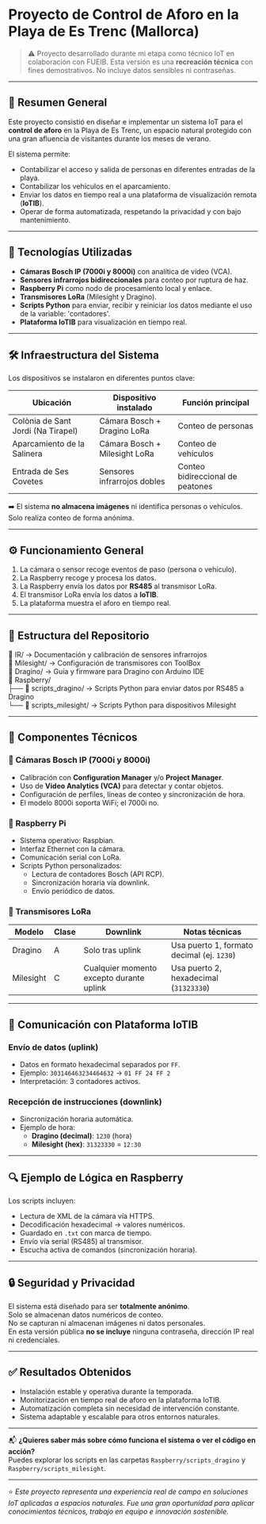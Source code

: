 # Proyecto de Control de Aforo en la Playa de Es Trenc (Mallorca)

> ⚠️ Proyecto desarrollado durante mi etapa como técnico IoT en colaboración con FUEIB. Esta versión es una **recreación técnica** con fines demostrativos. No incluye datos sensibles ni contraseñas.

---

## 📌 Resumen General

Este proyecto consistió en diseñar e implementar un sistema IoT para el **control de aforo** en la Playa de Es Trenc, un espacio natural protegido con una gran afluencia de visitantes durante los meses de verano.

El sistema permite:

- Contabilizar el acceso y salida de personas en diferentes entradas de la playa.
- Contabilizar los vehículos en el aparcamiento.
- Enviar los datos en tiempo real a una plataforma de visualización remota (**IoTIB**).
- Operar de forma automatizada, respetando la privacidad y con bajo mantenimiento.

---

## 🧠 Tecnologías Utilizadas

- **Cámaras Bosch IP (7000i y 8000i)** con analítica de vídeo (VCA).
- **Sensores infrarrojos bidireccionales** para conteo por ruptura de haz.
- **Raspberry Pi** como nodo de procesamiento local y enlace.
- **Transmisores LoRa** (Milesight y Dragino).
- **Scripts Python** para enviar, recibir y reiniciar los datos mediante el uso de la variable: 'contadores'.
- **Plataforma IoTIB** para visualización en tiempo real.

---

## 🛠️ Infraestructura del Sistema

Los dispositivos se instalaron en diferentes puntos clave:

| Ubicación                        | Dispositivo instalado             | Función principal                     |
|----------------------------------|-----------------------------------|----------------------------------------|
| Colònia de Sant Jordi (Na Tirapel) | Cámara Bosch + Dragino LoRa       | Conteo de personas                    |
| Aparcamiento de la Salinera       | Cámara Bosch + Milesight LoRa     | Conteo de vehículos                   |
| Entrada de Ses Covetes           | Sensores infrarrojos dobles       | Conteo bidireccional de peatones      |

➡️ El sistema **no almacena imágenes** ni identifica personas o vehículos. Solo realiza conteo de forma anónima.

---

## ⚙️ Funcionamiento General

1. La cámara o sensor recoge eventos de paso (persona o vehículo).
2. La Raspberry recoge y procesa los datos.
3. La Raspberry envía los datos por **RS485** al transmisor LoRa.
4. El transmisor LoRa envía los datos a **IoTIB**.
5. La plataforma muestra el aforo en tiempo real.

---

## 🧩 Estructura del Repositorio

📁 IR/                        → Documentación y calibración de sensores infrarrojos  
📁 Milesight/                 → Configuración de transmisores con ToolBox  
📁 Dragino/                   → Guía y firmware para Dragino con Arduino IDE  
📁 Raspberry/                 
├── 📁 scripts_dragino/       → Scripts Python para enviar datos por RS485 a Dragino  
└── 📁 scripts_milesight/     → Scripts Python para dispositivos Milesight

---

## 🔧 Componentes Técnicos

### 🎥 Cámaras Bosch IP (7000i y 8000i)

- Calibración con **Configuration Manager** y/o **Project Manager**.
- Uso de **Video Analytics (VCA)** para detectar y contar objetos.
- Configuración de perfiles, líneas de conteo y sincronización de hora.
- El modelo 8000i soporta WiFi; el 7000i no.

### 🍓 Raspberry Pi

- Sistema operativo: Raspbian.
- Interfaz Ethernet con la cámara.
- Comunicación serial con LoRa.
- Scripts Python personalizados:
  - Lectura de contadores Bosch (API RCP).
  - Sincronización horaria vía downlink.
  - Envío periódico de datos.

### 📶 Transmisores LoRa

| Modelo     | Clase | Downlink | Notas técnicas                                   |
|------------|-------|----------|--------------------------------------------------|
| Dragino    | A     | Solo tras uplink | Usa puerto 1, formato decimal (ej. `1230`)    |
| Milesight  | C     | Cualquier momento excepto durante uplink | Usa puerto 2, hexadecimal (`31323330`) |

---

## 📡 Comunicación con Plataforma IoTIB

### Envío de datos (uplink)

- Datos en formato hexadecimal separados por `FF`.
- Ejemplo: `303146463234464632` → `01 FF 24 FF 2`
- Interpretación: 3 contadores activos.

### Recepción de instrucciones (downlink)

- Sincronización horaria automática.
- Ejemplo de hora:
  - **Dragino (decimal)**: `1230` (hora)
  - **Milesight (hex)**: `31323330` = `12:30`

---

## 🔍 Ejemplo de Lógica en Raspberry

Los scripts incluyen:

- Lectura de XML de la cámara vía HTTPS.
- Decodificación hexadecimal → valores numéricos.
- Guardado en `.txt` con marca de tiempo.
- Envío vía serial (RS485) al transmisor.
- Escucha activa de comandos (sincronización horaria).

---

## 🔒 Seguridad y Privacidad

 El sistema está diseñado para ser **totalmente anónimo**.  
 Solo se almacenan datos numéricos de conteo.  
 No se capturan ni almacenan imágenes ni datos personales.  
 En esta versión pública **no se incluye** ninguna contraseña, dirección IP real ni credenciales.

---

## ✅ Resultados Obtenidos

- Instalación estable y operativa durante la temporada.
- Monitorización en tiempo real de aforo en la plataforma IoTIB.
- Automatización completa sin necesidad de intervención constante.
- Sistema adaptable y escalable para otros entornos naturales.

---

📬 **¿Quieres saber más sobre cómo funciona el sistema o ver el código en acción?**  
Puedes explorar los scripts en las carpetas `Raspberry/scripts_dragino` y `Raspberry/scripts_milesight`.

---

⭐ *Este proyecto representa una experiencia real de campo en soluciones IoT aplicadas a espacios naturales. Fue una gran oportunidad para aplicar conocimientos técnicos, trabajo en equipo e innovación sostenible.*


